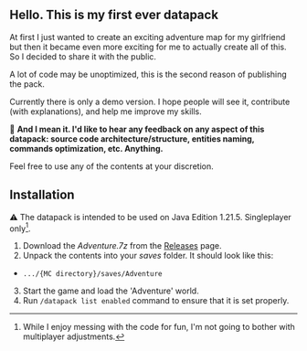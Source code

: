 ## Hello. This is my first ever datapack

At first I just wanted to create an exciting adventure map for my girlfriend but then it became even more exciting for me to actually create all of this.
So I decided to share it with the public.

A lot of code may be unoptimized, this is the second reason of publishing the pack.

Currently there is only a demo version. I hope people will see it, contribute (with explanations), and help me improve my skills.

:pushpin: **And I mean it. I'd like to hear any feedback on any aspect of this datapack: source code architecture/structure, entities naming, commands optimization, etc. Anything.**

Feel free to use any of the contents at your discretion.

## Installation

:warning: The datapack is intended to be used on Java Edition 1.21.5. Singleplayer only[^1].

1. Download the _Adventure.7z_ from the [Releases](https://github.com/bl1te/MCJ-datapack-attempt/releases) page.
2. Unpack the contents into your _saves_ folder. It should look like this:

- `.../{MC directory}/saves/Adventure`

3. Start the game and load the 'Adventure' world.
4. Run `/datapack list enabled` command to ensure that it is set properly.

[^1]: While I enjoy messing with the code for fun, I'm not going to bother with multiplayer adjustments.
